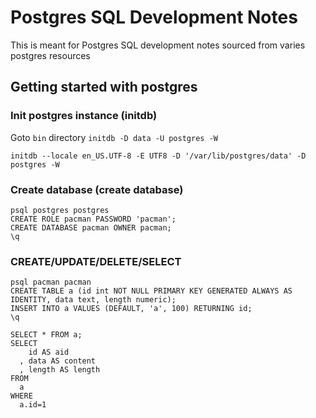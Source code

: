 # Postgres SQL Development Notes
This is meant for Postgres SQL development notes sourced from varies postgres resources
## Getting started with postgres
### Init postgres instance (initdb)
Goto `bin` directory
`initdb -D data -U postgres -W`

`initdb --locale en_US.UTF-8 -E UTF8 -D '/var/lib/postgres/data' -D postgres -W`
### Create database (create database)
```
psql postgres postgres
CREATE ROLE pacman PASSWORD 'pacman';
CREATE DATABASE pacman OWNER pacman;
\q
```
### CREATE/UPDATE/DELETE/SELECT
```
psql pacman pacman
CREATE TABLE a (id int NOT NULL PRIMARY KEY GENERATED ALWAYS AS IDENTITY, data text, length numeric);
INSERT INTO a VALUES (DEFAULT, 'a', 100) RETURNING id;
\q
```
```
SELECT * FROM a;
SELECT 
    id AS aid
  , data AS content
  , length AS length
FROM
  a
WHERE
  a.id=1
  
```
